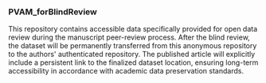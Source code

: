 ### PVAM_forBlindReview
This repository contains accessible data specifically provided for open data review during the manuscript peer-review process. 
After the blind review, the dataset will be permanently transferred from this anonymous repository to the authors' authenticated repository.
The published article will explicitly include a persistent link to the finalized dataset location, ensuring long-term accessibility in accordance with academic data preservation standards.

